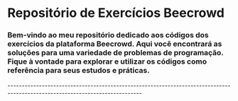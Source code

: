 <h1>
  Repositório de Exercícios Beecrowd
</h1>

<h3>
       Bem-vindo ao meu repositório dedicado aos códigos dos exercícios da plataforma Beecrowd. Aqui você encontrará as soluções para uma variedade de problemas de programação. Fique à vontade para explorar e utilizar os códigos como referência para seus estudos e práticas.
</h3>
-----------------------------------------------------------------------------------------------------------------------------
